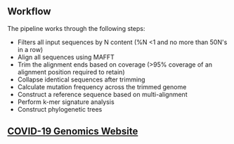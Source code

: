 
## Workflow
The pipeline works through the following steps:

- Filters all input sequences by N content (%N <1 and no more than 50N's in a row)
- Align all sequences using MAFFT
- Trim the alignment ends based on coverage (>95% coverage of an alignment position required to retain)
- Collapse identical sequences after trimming
- Calculate mutation frequency across the trimmed genome
- Construct a reference sequence based on multi-alignment
- Perform k-mer signature analysis
- Construct phylogenetic trees

## [COVID-19 Genomics Website](https://covid19genomes.csiro.au/)
